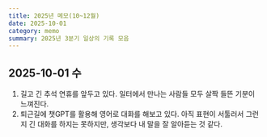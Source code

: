 ```yaml
---
title: 2025년 메모(10~12월)
date: 2025-10-01
category: memo
summary: 2025년 3분기 일상의 기록 모음
---
```


## 2025-10-01 수

1. 길고 긴 추석 연휴를 앞두고 있다. 일터에서 만나는 사람들 모두 살짝 들뜬 기분이 느껴진다.
2. 퇴근길에 챗GPT를 활용해 영어로 대화를 해보고 있다. 아직 표현이 서툴러서 그런지 긴 대화를 하지는 못하지만, 생각보다 내 말을 잘 알아듣는 것 같다.


